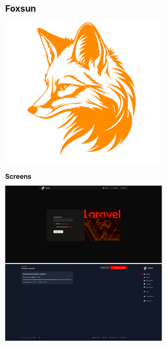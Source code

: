 # Foxsun

<img src="foxsun.svg" alt="logo" size="128">

## Screens

<img src="screen-frontend.png" alt="frontend-admin">
<img src="screen-admin.png" alt="admin">
